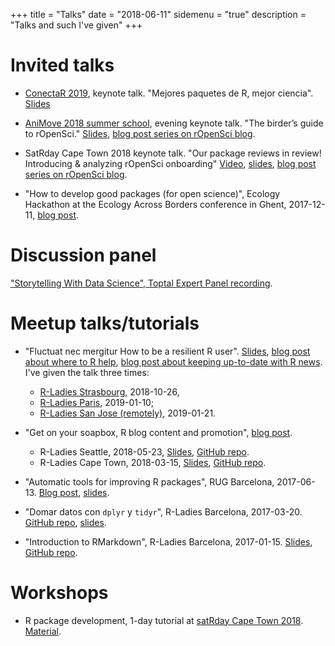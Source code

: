 +++
title = "Talks"
date = "2018-06-11"
sidemenu = "true"
description = "Talks and such I've given"
+++

# Invited talks

* [ConectaR 2019](http://www.conectar2019.ucr.ac.cr/), keynote talk. "Mejores paquetes de R, mejor ciencia". [Slides](https://maelle.github.io/conectar/#1)

* [AniMove 2018 summer school](http://animove.org/animove-2019-evening-keynotes/), evening keynote talk. "The birder’s guide to rOpenSci." [Slides](https://maelle.github.io/animove/#1), [blog post series on rOpenSci blog](https://ropensci.org/tags/birder/).

* SatRday Cape Town 2018 keynote talk. "Our package reviews in review! Introducing & analyzing rOpenSci onboarding" [Video](https://www.youtube.com/watch?v=lZ3deq52qCk), [slides](https://maelle.github.io/satrday_keynote/slides), [blog post series on rOpenSci blog](https://ropensci.org/blog/2018/05/10/onboarding-social-weather/).

* "How to develop good packages (for open science)", Ecology Hackathon at the Ecology Across Borders conference in Ghent, 2017-12-11, [blog post](https://masalmon.eu/2017/12/11/goodrpackages/).

# Discussion panel

["Storytelling With Data Science", Toptal Expert Panel recording](https://www.crowdcast.io/e/storytelling-with-data-science).

# Meetup talks/tutorials

* "Fluctuat nec mergitur
How to be a resilient R user". [Slides](https://maelle.github.io/fluctuat_nec_mergitur/#1), [blog post about where to R help](https://masalmon.eu/2018/07/22/wheretogethelp/), [blog post about keeping up-to-date with R news](https://masalmon.eu/2019/01/25/uptodate/). I've given the talk three times:
    * [R-Ladies Strasbourg](https://www.meetup.com/es/rladies-strasbourg/events/255348307/), 2018-10-26, 
    * [R-Ladies Paris](https://www.meetup.com/es/rladies-paris/events/257585346/), 2019-01-10;
    * [R-Ladies San Jose (remotely)](https://www.meetup.com/rladies-san-jose/events/dbnnkpydcfbcb/), 2019-01-21.

* "Get on your soapbox, R blog content and promotion", [blog post](https://masalmon.eu/2018/07/16/soapbox/).
    * R-Ladies Seattle, 2018-05-23, [Slides](https://maelle.github.io/rladiesseattle/slides#1), [GitHub repo](https://github.com/maelle/rladiesseattle).
    * R-Ladies Cape Town, 2018-03-15, [Slides](https://maelle.github.io/rladiesct/slides#1), [GitHub repo](https://github.com/maelle/rladiesct).

* "Automatic tools for improving R packages", RUG Barcelona, 2017-06-13. [Blog post](/2017/06/17/automatictools/), [slides](http://rpubs.com/masalmon/282469).

* "Domar datos con `dplyr` y `tidyr`", R-Ladies Barcelona, 2017-03-20. [GitHub repo](https://github.com/rladies/bcn_20170320_introtodplyrtidyr), [slides](https://rladies.github.io/bcn_20170320_introtodplyrtidyr/template.html).

* "Introduction to RMarkdown", R-Ladies Barcelona, 2017-01-15. [Slides](https://rladies.github.io/barcelona_20170116_rmarkdown/rmd_tutorial#/), [GitHub repo](https://github.com/rladies/barcelona_20170116_rmarkdown).

# Workshops

* R package development, 1-day tutorial at [satRday Cape Town 2018](https://capetown2018.satrdays.org/). [Material](https://github.com/maelle/satrday_package_workshop).
